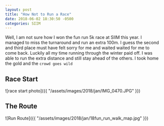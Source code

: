 ```yaml
---
layout: post
title: "How Not to Run a Race" 
date: 2018-06-02 18:30:50 -0500
categories: SIIM 
---
```


Well, I am not sure how I won the fun run 5k race at SIIM this year. I managed to miss the turnaround and run an extra 100m. I guess the second and third place must have felt sorry for me and waited waited for me to come back. Luckily all my time running through the winter paid off. I was able to run the extra distance and still stay ahead of the others. I took home the gold and the `crowd goes wild`
## Race Start
![race start photo]({{ "/assets/images/2018/jan/IMG_0470.JPG" }})

## The Route
![Run Route]({{ "/assets/images/2018/jan/18fun_run_walk_map.jpg" }})

